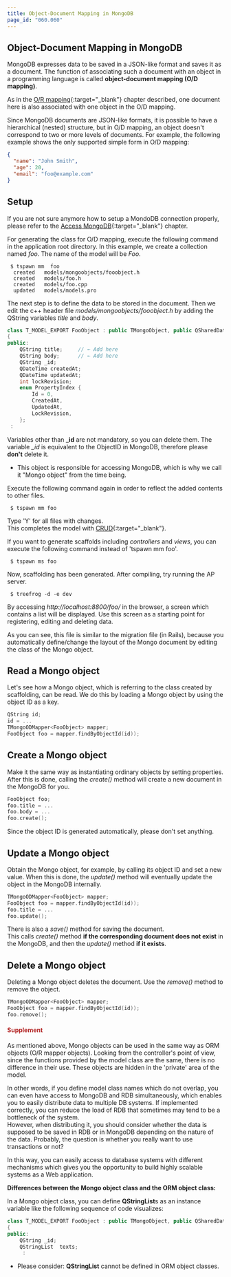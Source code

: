 ```yaml
---
title: Object-Document Mapping in MongoDB
page_id: "060.060"
---
```


## Object-Document Mapping in MongoDB

MongoDB expresses data to be saved in a JSON-like format and saves it as a document. The function of associating such a document with an object in a programming language is called **object-document mapping (O/D mapping)**. 

As in the [O/R mapping](/user-guide/en/model/or-mapping.html){:target="_blank"} chapter described, one document here is also associated with one object in the O/D mapping.

Since MongoDB documents are JSON-like formats, it is possible to have a hierarchical (nested) structure, but in O/D mapping, an object doesn't correspond to two or more levels of documents. For example, the following example shows the only supported simple form in O/D mapping:

```json
{
  "name": "John Smith",
  "age": 20,
  "email": "foo@example.com"
}
```

## Setup

If you are not sure anymore how to setup a MondoDB connection properly, please refer to the [Access MongoDB](/user-guide/en/model/access-mongodb.html){:target="_blank"} chapter. 

For generating the class for O/D mapping, execute the following command in the application root directory. In this example, we create a collection named *foo*. The name of the model will be *Foo*.

```
 $ tspawn mm  foo
  created   models/mongoobjects/fooobject.h
  created   models/foo.h
  created   models/foo.cpp
  updated   models/models.pro
```

The next step is to define the data to be stored in the document. Then we edit the c++ header file *models/mongoobjects/fooobject.h* by adding the QString variables *title* and *body*.

```c++
class T_MODEL_EXPORT FooObject : public TMongoObject, public QSharedData
{
public:
    QString title;     // ← Add here
    QString body;      // ← Add here
    QString _id;
    QDateTime createdAt;
    QDateTime updatedAt;
    int lockRevision;
    enum PropertyIndex {
        Id = 0,
        CreatedAt,
        UpdatedAt,
        LockRevision,
    };
 :
```

Variables other than  **_id** are not mandatory, so you can delete them. The variable *_id* is equivalent to the ObjectID in MongoDB, therefore please **don't** delete it.

- This object is responsible for accessing MongoDB, which is why we call it "Mongo object" from the time being.

Execute the following command again in order to reflect the added contents to other files.

```
 $ tspawn mm foo
```

Type 'Y' for all files with changes.<br>
This completes the model with [CRUD](https://en.wikipedia.org/wiki/Create,_read,_update_and_delete){:target="_blank"}.

If you want to generate scaffolds including *controllers* and *views*, you can execute the following command instead of 'tspawn mm foo'. 

```
 $ tspawn ms foo
```

Now, scaffolding has been generated. After compiling, try running the AP server.

```
 $ treefrog -d -e dev
```

By accessing *http://localhost:8800/foo/* in the browser, a screen which contains a list will be displayed. Use this screen as a starting point for registering, editing and deleting data.

As you can see, this file is similar to the migration file (in Rails), because you automatically define/change the layout of the Mongo document by editing the class of the Mongo object.

## Read a Mongo object

Let's see how a Mongo object, which is referring to the class created by scaffolding, can be read. We do this by loading a Mongo object by using the object ID as a key.

```c++
QString id;
id = ...
TMongoODMapper<FooObject> mapper;
FooObject foo = mapper.findByObjectId(id));
```

## Create a Mongo object

Make it the same way as instantiating ordinary objects by setting properties. After this is done, calling the *create()* method will create a new document in the MongoDB for you.

```c++
FooObject foo;
foo.title = ...
foo.body = ...
foo.create();
```

Since the object ID is generated automatically, please don't set anything.

## Update a Mongo object

Obtain the Mongo object, for example, by calling its object ID and set a new value. When this is done, the *update()* method will eventually update the object in the MongoDB internally.

```c++
TMongoODMapper<FooObject> mapper;
FooObject foo = mapper.findByObjectId(id));
foo.title = ...
foo.update();
```

There is also a *save()* method for saving the document.<br>
This calls *create()* method **if the corresponding document does not exist** in the MongoDB, and then the *update()* method **if it exists**.

## Delete a Mongo object

Deleting a Mongo object deletes the document. Use the *remove()* method to remove the object.

```c++
TMongoODMapper<FooObject> mapper;
FooObject foo = mapper.findByObjectId(id));
foo.remove();
```

#### <span style="color: #b22222">Supplement</span>

As mentioned above, Mongo objects can be used in the same way as ORM objects (O/R mapper objects). Looking from the controller's point of view, since the functions provided by the model class are the same, there is no difference in their use. These objects are hidden in the 'private' area of the model.

In other words, if you define model class names which do not overlap, you can even have access to MongoDB and RDB simultaneously, which enables you to easily distribute data to multiple DB systems. If implemented correctly, you can reduce the load of RDB that sometimes may tend to be a bottleneck of the system.<br>
However, when distributing it, you should consider whether the data is supposed to be saved in RDB or in MongoDB depending on the nature of the data. Probably, the question is whether you really want to use transactions or not?

In this way, you can easily access to database systems with different mechanisms which gives you the opportunity to build highly scalable systems as a Web application.

**Differences between the Mongo object class and the ORM object class:**

In a Mongo object class, you can define **QStringList**s as an instance variable like the following sequence of code visualizes:

```c++
class T_MODEL_EXPORT FooObject : public TMongoObject, public QSharedData
{
public:
    QString _id;
    QStringList  texts;
     : 
```

* Please consider: **QStringList** cannot be defined in ORM object classes.